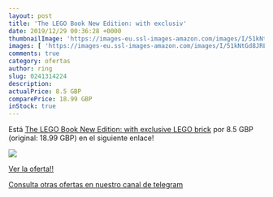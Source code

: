 ```yaml
---
layout: post
title: 'The LEGO Book New Edition: with exclusiv'
date: 2019/12/29 00:36:28 +0000
thumbnailImage: 'https://images-eu.ssl-images-amazon.com/images/I/51kNtGd8JRL._SL200_.jpg'
images: [ 'https://images-eu.ssl-images-amazon.com/images/I/51kNtGd8JRL._SL200_.jpg' ]
comments: true
category: ofertas
author: ring
slug: 0241314224
description:
actualPrice: 8.5 GBP
comparePrice: 18.99 GBP
inStock: true
---
```


Está [The LEGO Book New Edition: with exclusive LEGO brick](https://www.amazon.com/dp/0241314224/?tag=redken08-20) por 8.5 GBP (original: 18.99 GBP) en el siguiente enlace!

[![](https://images-eu.ssl-images-amazon.com/images/I/51kNtGd8JRL._SL200_.jpg)](https://www.amazon.com/dp/0241314224/?tag=redken08-20)

[Ver la oferta!!](https://www.amazon.com/dp/0241314224/?tag=redken08-20)

[Consulta otras ofertas en nuestro canal de telegram](https://t.me/s/ofertas25)
